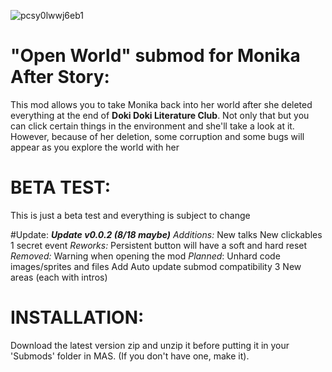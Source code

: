 ![pcsy0lwwj6eb1](https://github.com/Yun-Seo1/Open-World-Dev/assets/138333327/fdddd3f7-facf-4a3c-9438-06d1bff0dd87)
# "Open World" submod for Monika After Story:
This mod allows you to take Monika back into her world after she deleted everything at the end of **Doki Doki Literature Club**. Not only that but you can click certain things in the environment and she'll take a look at it. However, because of her deletion, some corruption and some bugs will appear as you explore the world with her

# BETA TEST:
This is just a beta test and everything is subject to change

#Update:
***Update v0.0.2 (8/18 maybe)***
*Additions:*
New talks
New clickables
1 secret event
*Reworks:*
Persistent button will have a soft and hard reset
*Removed:*
Warning when opening the mod
*Planned*:
Unhard code images/sprites and files
Add Auto update submod compatibility
3 New areas (each with intros)

# INSTALLATION:
Download the latest version zip and unzip it before putting it in your 'Submods' folder in MAS. (If you don't have one, make it).
